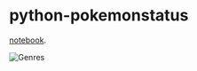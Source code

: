 # python-pokemonstatus

[notebook](https://www.kaggle.com/abcsds/pokemon).

![Genres](https://imgur.com/a/A7zOrvX)